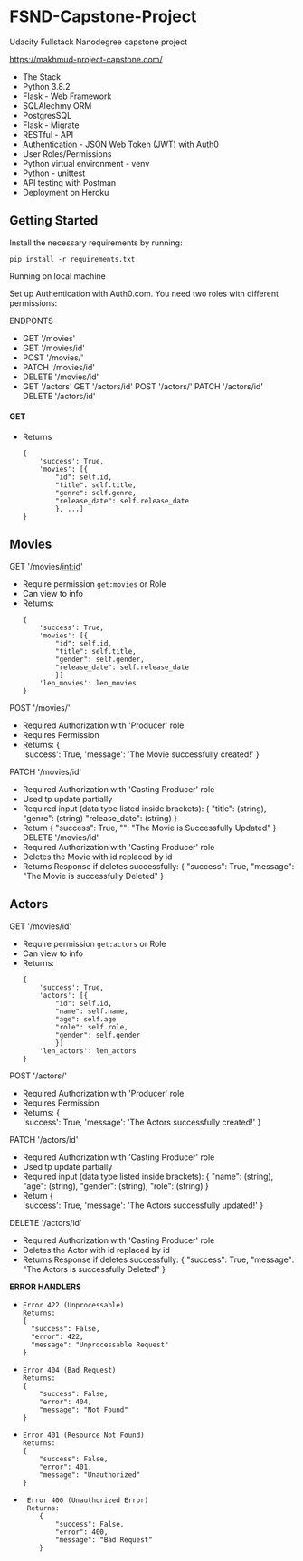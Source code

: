 # FSND-Capstone-Project
Udacity Fullstack Nanodegree capstone project

https://makhmud-project-capstone.com/


- The Stack
- Python 3.8.2
- Flask - Web Framework
- SQLAlechmy ORM
- PostgresSQL
- Flask - Migrate
- RESTful - API
- Authentication - JSON Web Token (JWT) with Auth0
- User Roles/Permissions
- Python virtual environment - venv
- Python - unittest
- API testing with Postman
- Deployment on Heroku
## Getting Started

Install the necessary requirements by running:

    pip install -r requirements.txt
Running on local machine

Set up Authentication with Auth0.com. You need two roles with different permissions:

ENDPONTS

- GET '/movies'
- GET '/movies/id'
- POST '/movies/'
- PATCH '/movies/id'
- DELETE '/movies/id'
- GET '/actors'
GET '/actors/id'
POST '/actors/'
PATCH '/actors/id'
DELETE '/actors/id'

#### GET
- Returns
    ```
    {
        'success': True,
        'movies': [{
            "id": self.id,
            "title": self.title,
            "genre": self.genre,
            "release_date": self.release_date
            }, ...]
    }
    ```

## Movies
GET '/movies/<int:id>'
- Require permission `get:movies` or Role
- Can view to info
- Returns:
    ```
    {
        'success': True,
        'movies': [{
            "id": self.id,
            "title": self.title,
            "gender": self.gender,
            "release_date": self.release_date
            }]
        'len_movies': len_movies
    }
    ```
POST '/movies/'
- Required Authorization with 'Producer' role
- Requires Permission 
- Returns:
    {   
        'success': True,
        'message': 'The Movie successfully created!'
    }


PATCH '/movies/id'
- Required Authorization with 'Casting Producer' role
- Used tp update partially
- Required input (data type listed inside brackets):
    {
        "title": (string),
        "genre": (string)
        "release_date": (string)
    }
- Return
    {
        "success": True,
        "": "The Movie is Successfully Updated"
    }
DELETE '/movies/id'
- Required Authorization with 'Casting Producer' role
- Deletes the Movie with id replaced by id
- Returns Response if deletes successfully:
    {
        "success": True,
        "message": "The Movie is successfully Deleted"
    }
    
## Actors

GET '/movies/id'
- Require permission `get:actors` or Role
- Can view to info
- Returns:
    ```
    {
        'success': True,
        'actors': [{
            "id": self.id,
            "name": self.name,
            "age": self.age
            "role": self.role,
            "gender": self.gender
            }]
        'len_actors': len_actors
    }
    ```
POST '/actors/'
- Required Authorization with 'Producer' role
- Requires Permission 
- Returns:
    {   
        'success': True,
        'message': 'The Actors successfully created!'
    }


PATCH '/actors/id'
- Required Authorization with 'Casting Producer' role
- Used tp update partially
- Required input (data type listed inside brackets):
    {
        "name": (string),
        "age": (string),
        "gender": (string),
        "role": (string)
    }
- Return
    {   
        'success': True,
        'message': 'The Actors successfully updated!'
    }

DELETE '/actors/id'
- Required Authorization with 'Casting Producer' role
- Deletes the Actor with id replaced by id
- Returns Response if deletes successfully:
    {
        "success": True,
        "message": "The Actors is successfully Deleted"
    }    
    
__ERROR HANDLERS__

-   ```
    Error 422 (Unprocessable)
    Returns:
    {
      "success": False,
      "error": 422,
      "message": "Unprocessable Request"
    }
    ```

-   ```
    Error 404 (Bad Request)
    Returns:
    {
        "success": False,
        "error": 404,
        "message": "Not Found"
    }
    ```

-   ```
    Error 401 (Resource Not Found)
    Returns:
    {
        "success": False,
        "error": 401,
        "message": "Unauthorized"
    }
    ```
   

-   ```
     Error 400 (Unauthorized Error)
     Returns:
        {
            "success": False,
            "error": 400,
            "message": "Bad Request"
        }
     ```
        

